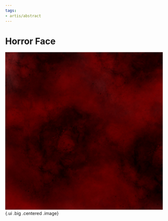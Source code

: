 ```yaml
---
tags:
- artis/abstract
---
```

# Horror Face
![image](static/cVpo7k9R65Q.jpg){.ui .big .centered .image}
